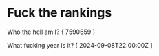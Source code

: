 # Fuck the rankings

Who the hell am I?
{ 7590659 }

What fucking year is it?
[ 2024-09-08T22:00:00Z ]
